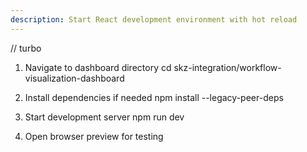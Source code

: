 ```yaml
---
description: Start React development environment with hot reload
---
```


// turbo

1. Navigate to dashboard directory
cd skz-integration/workflow-visualization-dashboard

2. Install dependencies if needed
npm install --legacy-peer-deps

3. Start development server
npm run dev

4. Open browser preview for testing